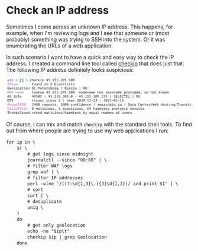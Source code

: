 # Check an IP address

Sometimes I come across an unknown IP address. This happens, for example, when I'm reviewing logs and I see that someone or (most probably) something was trying to SSH into the system. Or it was enumerating the URLs of a web application.

In such scenario I want to have a quick and easy way to check the IP address. I created a command line tool called [checkip](https://github.com/jreisinger/checkip) that does just that. The following IP address definitely looks suspicious:

<img src="/static/checkip.png" style="max-width:100%;width:640px">

Of course, I can mix and match `checkip` with the standard shell tools. To find out from where people are trying to use my web applications I run:

```
for ip in \
    $( \
        # get logs since midnight
        journalctl --since "00:00" | \
        # filter WAF logs
        grep waf | \
        # filter IP addresses
        perl -wlne '/((?:\d{1,3}\.){3}\d{1,3})/ and print $1' | \
        # sort
        sort | \
        # deduplicate
        uniq \
    )
    do
        # get only geolocation
        echo -ne "$ip\t"
        checkip $ip | grep Geolocation
    done
```
